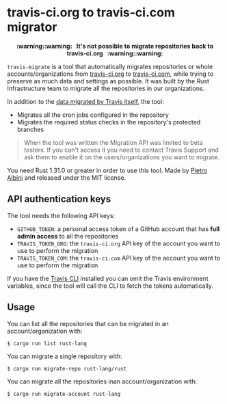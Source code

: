 # travis-ci.org to travis-ci.com migrator

<p align="center"><b>:warning::warning: &nbsp;
It's not possible to migrate repositories back to travis-ci.org
&nbsp; :warning::warning:</b></p>

`travis-migrate` is a tool that automatically migrates repositories or whole
accounts/organizations from [travis-ci.org][org] to [travis-ci.com][com], while
trying to preserve as much data and settings as possible. It was built by the
Rust Infrastructure team to migrate all the repositories in our organizations.

In addition to the [data migrated by Travis itself][data-migrated], the tool:

* Migrates all the cron jobs configured in the repository
* Migrates the required status checks in the repository's protected branches

> When the tool was written the Migration API was limited to beta testers. If
> you can't access it you need to contact Travis Support and ask them to enable
> it on the users/organizations you want to migrate.

You need Rust 1.31.0 or greater in order to use this tool. Made by [Pietro
Albini](https://www.pietroalbini.org) and released under the MIT license.

[data-migrated]: https://docs.travis-ci.com/user/open-source-repository-migration/#what-information-will-be-transferred-to-travis-cicom
[org]: https://travis-ci.org
[com]: https://travis-ci.com

## API authentication keys

The tool needs the following API keys:

* `GITHUB_TOKEN`: a personal access token of a GitHub account that has **full
  admin access** to all the repositories
* `TRAVIS_TOKEN_ORG`: the `travis-ci.org` API key of the account you want to
  use to perform the migration
* `TRAVIS_TOKEN_COM`: the `travis-ci.com` API key of the account you want to
  use to perform the migration

If you have the [Travis CLI][travis-cli] installed you can omit the Travis
environment variables, since the tool will call the CLI to fetch the tokens
automatically.

[travis-cli]: https://github.com/travis-ci/travis.rb

## Usage

You can list all the repositories that can be migrated in an
account/organization with:

```
$ cargo run list rust-lang
```

You can migrate a single repository with:

```
$ cargo run migrate-repo rust-lang/rust
```

You can migrate all the repositories inan account/organization with:

```
$ cargo run migrate-account rust-lang
```

